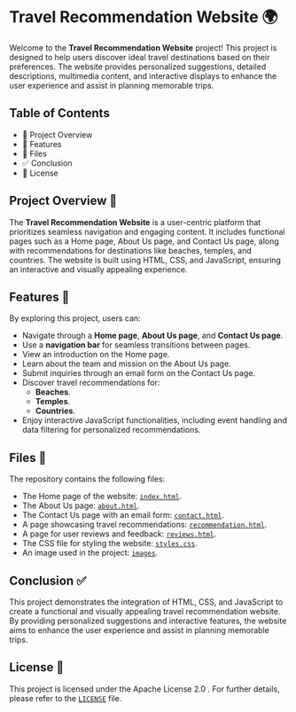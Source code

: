 # Travel Recommendation Website 🌍

Welcome to the **Travel Recommendation Website** project! This project is designed to help users discover ideal travel destinations based on their preferences. The website provides personalized suggestions, detailed descriptions, multimedia content, and interactive displays to enhance the user experience and assist in planning memorable trips.

## Table of Contents
- 📜 Project Overview
- 🎯 Features
- 📂 Files
- ✅ Conclusion
- 📝 License

## Project Overview 📜
The **Travel Recommendation Website** is a user-centric platform that prioritizes seamless navigation and engaging content. It includes functional pages such as a Home page, About Us page, and Contact Us page, along with recommendations for destinations like beaches, temples, and countries. The website is built using HTML, CSS, and JavaScript, ensuring an interactive and visually appealing experience.

## Features 🎯
By exploring this project, users can:
- Navigate through a **Home page**, **About Us page**, and **Contact Us page**.
- Use a **navigation bar** for seamless transitions between pages.
- View an introduction on the Home page.
- Learn about the team and mission on the About Us page.
- Submit inquiries through an email form on the Contact Us page.
- Discover travel recommendations for:
  - **Beaches**.
  - **Temples**.
  - **Countries**.
- Enjoy interactive JavaScript functionalities, including event handling and data filtering for personalized recommendations.

## Files 📂
The repository contains the following files:
- The Home page of the website: [`index.html`](https://github.com/Zakaria-Engineer/JavaScript-Programming-Essentials/blob/main/index.html).
- The About Us page: [`about.html`](https://github.com/Zakaria-Engineer/JavaScript-Programming-Essentials/blob/main/about.html).
- The Contact Us page with an email form: [`contact.html`](https://github.com/Zakaria-Engineer/JavaScript-Programming-Essentials/blob/main/contact.html).
- A page showcasing travel recommendations: [`recommendation.html`](https://github.com/Zakaria-Engineer/JavaScript-Programming-Essentials/blob/main/recommendation.html).
- A page for user reviews and feedback: [`reviews.html`](https://github.com/Zakaria-Engineer/JavaScript-Programming-Essentials/blob/main/reviews.html).
- The CSS file for styling the website: [`styles.css`](https://github.com/Zakaria-Engineer/JavaScript-Programming-Essentials/blob/main/styles.css).
- An image used in the project: [`images`](https://github.com/Zakaria-Engineer/JavaScript-Programming-Essentials/tree/main/images).

## Conclusion ✅
This project demonstrates the integration of HTML, CSS, and JavaScript to create a functional and visually appealing travel recommendation website. By providing personalized suggestions and interactive features, the website aims to enhance the user experience and assist in planning memorable trips.

## License 📝
This project is licensed under the Apache License 2.0 . For further details, please refer to the [`LICENSE`](https://github.com/Zakaria-Engineer/JavaScript-Programming-Essentials/blob/main/LICENSE) file.
